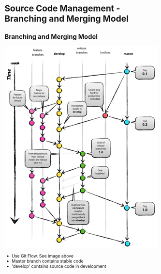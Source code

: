 # Source Code Management - Branching and Merging Model

## Branching and Merging Model

  ![Git Flow Diagram](../res/images/gitflow.png)

  - Use Git Flow. See image above
  - Master branch contains stable code
  - 'develop' contains source code in development
